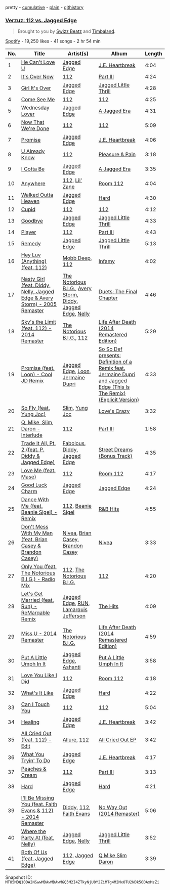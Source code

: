 pretty - [cumulative](/playlists/cumulative/37i9dQZF1DX6Mi3Mw1YGw5.md) - [plain](/playlists/plain/37i9dQZF1DX6Mi3Mw1YGw5) - [githistory](https://github.githistory.xyz/mackorone/spotify-playlist-archive/blob/main/playlists/plain/37i9dQZF1DX6Mi3Mw1YGw5)

### [Verzuz: 112 vs\. Jagged Edge](https://open.spotify.com/playlist/37i9dQZF1DX6Mi3Mw1YGw5)

> Brought to you by <a href="spotify:artist:2cADQgiLMjNhbsfeN52Bf3">Swizz Beatz</a> and <a href="spotify:artist:5Y5TRrQiqgUO4S36tzjIRZ">Timbaland</a>.

[Spotify](https://open.spotify.com/user/spotify) - 19,250 likes - 41 songs - 2 hr 54 min

| No. | Title | Artist(s) | Album | Length |
|---|---|---|---|---|
| 1 | [He Can't Love U](https://open.spotify.com/track/3VEZvzr84WVnoorZ4tlBSw) | [Jagged Edge](https://open.spotify.com/artist/7Aq8lpLMSt1Zxu56pe9bmp) | [J.E\. Heartbreak](https://open.spotify.com/album/4tIkdOt2ohTHJ1VptEwNu3) | 4:04 |
| 2 | [It's Over Now](https://open.spotify.com/track/769geiA8btidGHda4BBDOJ) | [112](https://open.spotify.com/artist/7urq0VfqxEYEEiZUkebXT4) | [Part III](https://open.spotify.com/album/6QlbqTqKJt1UnuH3PLz9mb) | 4:24 |
| 3 | [Girl It's Over](https://open.spotify.com/track/4EQIq1j1tAmK5y66a8qWtm) | [Jagged Edge](https://open.spotify.com/artist/7Aq8lpLMSt1Zxu56pe9bmp) | [Jagged Little Thrill](https://open.spotify.com/album/2LFRjzwf61Y7CIl54Kiq8j) | 4:28 |
| 4 | [Come See Me](https://open.spotify.com/track/0uuu6GPfF36MPr6SKMHvuF) | [112](https://open.spotify.com/artist/7urq0VfqxEYEEiZUkebXT4) | [112](https://open.spotify.com/album/5lSLGYViKHz22S8gEXz9Vc) | 4:25 |
| 5 | [Wednesday Lover](https://open.spotify.com/track/2arYwvMEmqwnMWvOOASv5U) | [Jagged Edge](https://open.spotify.com/artist/7Aq8lpLMSt1Zxu56pe9bmp) | [A Jagged Era](https://open.spotify.com/album/71V8liHaRbtSZ2ZGkjcqZB) | 4:31 |
| 6 | [Now That We're Done](https://open.spotify.com/track/6JUTn2qBWaQFylVZgwp2mH) | [112](https://open.spotify.com/artist/7urq0VfqxEYEEiZUkebXT4) | [112](https://open.spotify.com/album/5lSLGYViKHz22S8gEXz9Vc) | 5:09 |
| 7 | [Promise](https://open.spotify.com/track/1X1KDnhTnb28tpJlgOV3lD) | [Jagged Edge](https://open.spotify.com/artist/7Aq8lpLMSt1Zxu56pe9bmp) | [J.E\. Heartbreak](https://open.spotify.com/album/4tIkdOt2ohTHJ1VptEwNu3) | 4:06 |
| 8 | [U Already Know](https://open.spotify.com/track/0ahRDzkKq0KEi7FRoHb0qk) | [112](https://open.spotify.com/artist/7urq0VfqxEYEEiZUkebXT4) | [Pleasure & Pain](https://open.spotify.com/album/3gY1qUrGzKNQnorPC9Lu72) | 3:18 |
| 9 | [I Gotta Be](https://open.spotify.com/track/5nS5mDWAyce9gjD8crHcZX) | [Jagged Edge](https://open.spotify.com/artist/7Aq8lpLMSt1Zxu56pe9bmp) | [A Jagged Era](https://open.spotify.com/album/71V8liHaRbtSZ2ZGkjcqZB) | 3:35 |
| 10 | [Anywhere](https://open.spotify.com/track/0Zze3tFRSNwL6KllmYjLgZ) | [112](https://open.spotify.com/artist/7urq0VfqxEYEEiZUkebXT4), [Lil' Zane](https://open.spotify.com/artist/61mwtI8FCpYa9G2NuThRhI) | [Room 112](https://open.spotify.com/album/2a9zJQA2ttMax51gVplZ2w) | 4:04 |
| 11 | [Walked Outta Heaven](https://open.spotify.com/track/06ZDLodo1UDVavc3MXREZ3) | [Jagged Edge](https://open.spotify.com/artist/7Aq8lpLMSt1Zxu56pe9bmp) | [Hard](https://open.spotify.com/album/6ZIfULvfXHqu6jcNm6vfSl) | 4:30 |
| 12 | [Cupid](https://open.spotify.com/track/3kVIFDE3G89I2RPVkiRaRj) | [112](https://open.spotify.com/artist/7urq0VfqxEYEEiZUkebXT4) | [112](https://open.spotify.com/album/5lSLGYViKHz22S8gEXz9Vc) | 4:12 |
| 13 | [Goodbye](https://open.spotify.com/track/3PcocqQL1Qn6LtUxjSlk4R) | [Jagged Edge](https://open.spotify.com/artist/7Aq8lpLMSt1Zxu56pe9bmp) | [Jagged Little Thrill](https://open.spotify.com/album/2LFRjzwf61Y7CIl54Kiq8j) | 4:33 |
| 14 | [Player](https://open.spotify.com/track/5ZEyR4PSJyIWAK5ihkI21u) | [112](https://open.spotify.com/artist/7urq0VfqxEYEEiZUkebXT4) | [Part III](https://open.spotify.com/album/6QlbqTqKJt1UnuH3PLz9mb) | 4:43 |
| 15 | [Remedy](https://open.spotify.com/track/6erUaewLXaLfppXcOviDjI) | [Jagged Edge](https://open.spotify.com/artist/7Aq8lpLMSt1Zxu56pe9bmp) | [Jagged Little Thrill](https://open.spotify.com/album/2LFRjzwf61Y7CIl54Kiq8j) | 5:13 |
| 16 | [Hey Luv \(Anything\) \(feat\. 112\)](https://open.spotify.com/track/6IdK1E8oLtVNdPPH9Np6he) | [Mobb Deep](https://open.spotify.com/artist/6O2zJ0tId7g07yzHtX0yap), [112](https://open.spotify.com/artist/7urq0VfqxEYEEiZUkebXT4) | [Infamy](https://open.spotify.com/album/2hSnMHuLYfpp8hvdpZRjAk) | 4:02 |
| 17 | [Nasty Girl \(feat\. Diddy, Nelly, Jagged Edge & Avery Storm\) \- 2005 Remaster](https://open.spotify.com/track/4GIsskMpViPkt0uzPJTJSp) | [The Notorious B.I.G.](https://open.spotify.com/artist/5me0Irg2ANcsgc93uaYrpb), [Avery Storm](https://open.spotify.com/artist/79OSA519ScnPY0MVDpu8ZV), [Diddy](https://open.spotify.com/artist/59wfkuBoNyhDMQGCljbUbA), [Jagged Edge](https://open.spotify.com/artist/7Aq8lpLMSt1Zxu56pe9bmp), [Nelly](https://open.spotify.com/artist/2gBjLmx6zQnFGQJCAQpRgw) | [Duets: The Final Chapter](https://open.spotify.com/album/2M6rjUsC2T3KJ8Ku2uTTQG) | 4:46 |
| 18 | [Sky's the Limit \(feat\. 112\) \- 2014 Remaster](https://open.spotify.com/track/0xdYzkbBBfTevSyOJqWUSX) | [The Notorious B.I.G.](https://open.spotify.com/artist/5me0Irg2ANcsgc93uaYrpb), [112](https://open.spotify.com/artist/7urq0VfqxEYEEiZUkebXT4) | [Life After Death \(2014 Remastered Edition\)](https://open.spotify.com/album/7dRdaGSxgcBdJnrOviQRuB) | 5:29 |
| 19 | [Promise \(feat\. Loon\) \- Cool JD Remix](https://open.spotify.com/track/4iIzuqTpvDpo1VTzIyqZuK) | [Jagged Edge](https://open.spotify.com/artist/7Aq8lpLMSt1Zxu56pe9bmp), [Loon](https://open.spotify.com/artist/2gie1bU1LwnxdFAJoTLjzT), [Jermaine Dupri](https://open.spotify.com/artist/6nfYGe7IIuuP5bMY1jkJP6) | [So So Def presents: Definition of a Remix feat\. Jermaine Dupri and Jagged Edge \(This Is The Remix\) \(Explicit Version\)](https://open.spotify.com/album/38TZrkhZT3QGTl2VPFMcAn) | 4:33 |
| 20 | [So Fly \(feat\. Yung Joc\)](https://open.spotify.com/track/2wmBKUx62Px6my6U1mYw18) | [Slim](https://open.spotify.com/artist/33nrND6ODgesoa1Qmr5DbD), [Yung Joc](https://open.spotify.com/artist/23LbwefIODbyGdRbAz3urj) | [Love's Crazy](https://open.spotify.com/album/0z5RVnmXdr5bx73XeLcJYs) | 3:32 |
| 21 | [Q, Mike, Slim, Daron \- Interlude](https://open.spotify.com/track/3GuliNti6PIEJoqUoPp8Wl) | [112](https://open.spotify.com/artist/7urq0VfqxEYEEiZUkebXT4) | [Part III](https://open.spotify.com/album/6QlbqTqKJt1UnuH3PLz9mb) | 1:58 |
| 22 | [Trade It All, Pt\. 2 \(feat\. P\. Diddy & Jagged Edge\)](https://open.spotify.com/track/6h7PQQIUQSNSAWqRe98MBU) | [Fabolous](https://open.spotify.com/artist/0YWxKQj2Go9CGHCp77UOyy), [Diddy](https://open.spotify.com/artist/59wfkuBoNyhDMQGCljbUbA), [Jagged Edge](https://open.spotify.com/artist/7Aq8lpLMSt1Zxu56pe9bmp) | [Street Dreams \(Bonus Track\)](https://open.spotify.com/album/46tIBaFs0Ov0HJsCDrq1Kl) | 4:35 |
| 23 | [Love Me \(feat\. Mase\)](https://open.spotify.com/track/4uI5xNUdEupLKskfQnfx3o) | [112](https://open.spotify.com/artist/7urq0VfqxEYEEiZUkebXT4) | [Room 112](https://open.spotify.com/album/2a9zJQA2ttMax51gVplZ2w) | 4:17 |
| 24 | [Good Luck Charm](https://open.spotify.com/track/0rJBJ4K6uNeDg1rGVyi0Tp) | [Jagged Edge](https://open.spotify.com/artist/7Aq8lpLMSt1Zxu56pe9bmp) | [Jagged Edge](https://open.spotify.com/album/2GqAV0eTWlifSFIoHOnUME) | 4:24 |
| 25 | [Dance With Me \(feat\. Beanie Sigel\) \- Remix](https://open.spotify.com/track/06EmqZJolHpHSwNKLHVmqB) | [112](https://open.spotify.com/artist/7urq0VfqxEYEEiZUkebXT4), [Beanie Sigel](https://open.spotify.com/artist/0tCtGc5vt29zFZp6KXzN50) | [R&B Hits](https://open.spotify.com/album/5Bp5PZqYJ9tiz0Hf6lOD5Q) | 4:55 |
| 26 | [Don't Mess With My Man \(feat\. Brian Casey & Brandon Casey\)](https://open.spotify.com/track/39YovPslPCXbFYhlYjsZ2Y) | [Nivea](https://open.spotify.com/artist/15Dh5PvHQj909E0RgAe0aN), [Brian Casey](https://open.spotify.com/artist/1Zgn8DDi8ema6uKufbQOdG), [Brandon Casey](https://open.spotify.com/artist/6pw5ePxlLPN87ikxsFHsvZ) | [Nivea](https://open.spotify.com/album/6tXzTKfHd9fR1OPsvstxVt) | 3:33 |
| 27 | [Only You \(feat\. The Notorious B.I.G.\) \- Radio Mix](https://open.spotify.com/track/7jg3Irt0hqnss3HvaPP2D2) | [112](https://open.spotify.com/artist/7urq0VfqxEYEEiZUkebXT4), [The Notorious B.I.G.](https://open.spotify.com/artist/5me0Irg2ANcsgc93uaYrpb) | [112](https://open.spotify.com/album/5lSLGYViKHz22S8gEXz9Vc) | 4:20 |
| 28 | [Let's Get Married \(feat\. Run\) \- ReMarqable Remix](https://open.spotify.com/track/18CODOzJ5DWzWh6kAeKiSC) | [Jagged Edge](https://open.spotify.com/artist/7Aq8lpLMSt1Zxu56pe9bmp), [RUN](https://open.spotify.com/artist/2qFXvV0t7QXlF7Tdc9YTie), [Lamarquis Jefferson](https://open.spotify.com/artist/6eZD2i7kAelKt5z1ytH0Me) | [The Hits](https://open.spotify.com/album/72phYQZz7SLAT9xwK6LMO6) | 4:09 |
| 29 | [Miss U \- 2014 Remaster](https://open.spotify.com/track/612lE4c57zWDOqeWca1Pmf) | [The Notorious B.I.G.](https://open.spotify.com/artist/5me0Irg2ANcsgc93uaYrpb) | [Life After Death \(2014 Remastered Edition\)](https://open.spotify.com/album/7dRdaGSxgcBdJnrOviQRuB) | 4:59 |
| 30 | [Put A Little Umph In It](https://open.spotify.com/track/46aTTcwM3Q74TE4UogWBFT) | [Jagged Edge](https://open.spotify.com/artist/7Aq8lpLMSt1Zxu56pe9bmp), [Ashanti](https://open.spotify.com/artist/5rkVyNGXEgeUqKkB5ccK83) | [Put A Little Umph In It](https://open.spotify.com/album/5X0ijafyfFgd75wpobqPZx) | 3:58 |
| 31 | [Love You Like I Did](https://open.spotify.com/track/4za4hwET81Hncno04XQKAa) | [112](https://open.spotify.com/artist/7urq0VfqxEYEEiZUkebXT4) | [Room 112](https://open.spotify.com/album/2a9zJQA2ttMax51gVplZ2w) | 4:18 |
| 32 | [What's It Like](https://open.spotify.com/track/5SKkOuJxufkWfkTFnwQvWO) | [Jagged Edge](https://open.spotify.com/artist/7Aq8lpLMSt1Zxu56pe9bmp) | [Hard](https://open.spotify.com/album/6ZIfULvfXHqu6jcNm6vfSl) | 4:22 |
| 33 | [Can I Touch You](https://open.spotify.com/track/7DVeWlH6Dt4B03mZf1O7ni) | [112](https://open.spotify.com/artist/7urq0VfqxEYEEiZUkebXT4) | [112](https://open.spotify.com/album/5lSLGYViKHz22S8gEXz9Vc) | 5:04 |
| 34 | [Healing](https://open.spotify.com/track/5eOUKWk8zeaEg0pJE2sldI) | [Jagged Edge](https://open.spotify.com/artist/7Aq8lpLMSt1Zxu56pe9bmp) | [J.E\. Heartbreak](https://open.spotify.com/album/4tIkdOt2ohTHJ1VptEwNu3) | 3:42 |
| 35 | [All Cried Out \(feat\. 112\) \- Edit](https://open.spotify.com/track/3Vqi9EyGo1G38Klj6vt4bM) | [Allure](https://open.spotify.com/artist/1VPr8y4GGZJBtWyaoLdYUT), [112](https://open.spotify.com/artist/7urq0VfqxEYEEiZUkebXT4) | [All Cried Out EP](https://open.spotify.com/album/3Qw0UJD0P5Kbof20UGCCNy) | 3:42 |
| 36 | [What You Tryin' To Do](https://open.spotify.com/track/1agSO3iKOpk9TuYthowkCj) | [Jagged Edge](https://open.spotify.com/artist/7Aq8lpLMSt1Zxu56pe9bmp) | [J.E\. Heartbreak](https://open.spotify.com/album/4tIkdOt2ohTHJ1VptEwNu3) | 4:17 |
| 37 | [Peaches & Cream](https://open.spotify.com/track/2SLZ2rX5773RS16mcqBxG7) | [112](https://open.spotify.com/artist/7urq0VfqxEYEEiZUkebXT4) | [Part III](https://open.spotify.com/album/6QlbqTqKJt1UnuH3PLz9mb) | 3:13 |
| 38 | [Hard](https://open.spotify.com/track/4u5T8SVKuAHqbu9tBzVPNm) | [Jagged Edge](https://open.spotify.com/artist/7Aq8lpLMSt1Zxu56pe9bmp) | [Hard](https://open.spotify.com/album/6ZIfULvfXHqu6jcNm6vfSl) | 4:21 |
| 39 | [I'll Be Missing You \(feat\. Faith Evans & 112\) \- 2014 Remaster](https://open.spotify.com/track/1yy2DlSDtEt90d54rPDPXz) | [Diddy](https://open.spotify.com/artist/59wfkuBoNyhDMQGCljbUbA), [112](https://open.spotify.com/artist/7urq0VfqxEYEEiZUkebXT4), [Faith Evans](https://open.spotify.com/artist/5NDMothbpdpq2xHqSjrrWn) | [No Way Out \(2014 Remaster\)](https://open.spotify.com/album/33hEDxsIVGf7R6wRdZBQOw) | 5:06 |
| 40 | [Where the Party At \(feat\. Nelly\)](https://open.spotify.com/track/5mNV8Mz59bzyuQ53gTw0c0) | [Jagged Edge](https://open.spotify.com/artist/7Aq8lpLMSt1Zxu56pe9bmp), [Nelly](https://open.spotify.com/artist/2gBjLmx6zQnFGQJCAQpRgw) | [Jagged Little Thrill](https://open.spotify.com/album/2LFRjzwf61Y7CIl54Kiq8j) | 3:52 |
| 41 | [Both Of Us \(feat\. Jagged Edge\)](https://open.spotify.com/track/71l9pkTlLtP7eCfnVoxC1Z) | [112](https://open.spotify.com/artist/7urq0VfqxEYEEiZUkebXT4), [Jagged Edge](https://open.spotify.com/artist/7Aq8lpLMSt1Zxu56pe9bmp) | [Q Mike Slim Daron](https://open.spotify.com/album/6rN35Bxpfrcu0eVn3WYilF) | 3:39 |

Snapshot ID: `MTU5MDQ1ODA2NSwwMDAwMDAwMGQ3M2I4ZTkyNjU0Y2ZiMTg4M2MxOTU2NDk5ODAxMzZi`
